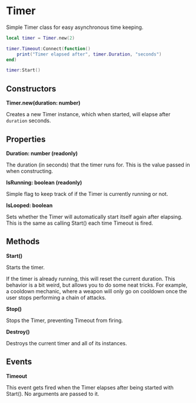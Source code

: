 # Timer

Simple Timer class for easy asynchronous time keeping.

```lua
local timer = Timer.new(2)

timer.Timeout:Connect(function()
    print("Timer elapsed after", timer.Duration, "seconds")
end)

timer:Start()
```

## Constructors

**Timer.new(duration: number)**

Creates a new Timer instance, which when started, will elapse after `duration`
seconds.

## Properties

**Duration: number (readonly)**

The duration (in seconds) that the timer runs for. This is the value passed in
when constructing.

**IsRunning: boolean (readonly)**

Simple flag to keep track of if the Timer is currently running or not.

**IsLooped: boolean**

Sets whether the Timer will automatically start itself again after elapsing.
This is the same as calling Start() each time Timeout is fired.

## Methods

**Start()**

Starts the timer.

If the timer is already running, this will reset the current duration. This
behavior is a bit weird, but allows you to do some neat tricks. For example, a
cooldown mechanic, where a weapon will only go on cooldown once the user stops
performing a chain of attacks.

**Stop()**

Stops the Timer, preventing Timeout from firing.

**Destroy()**

Destroys the current timer and all of its instances.

## Events

**Timeout**

This event gets fired when the Timer elapses after being started with Start().
No arguments are passed to it.
